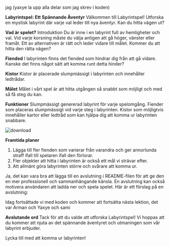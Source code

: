 jag (yaxye la upp alla delar som jag skrev i koden)

**Labyrintspel: Ett Spännande Äventyr**
Välkommen till Labyrintspel! Utforska en mystisk labyrint där varje val leder till nya äventyr. Kan du hitta vägen ut?

**Vad är spelet?**
Introduktion
Du är inne i en labyrint full av hemligheter och val. Vid varje korsning måste du välja antigen att gå höger, vänster eller framåt. Ett av alternativen är rätt och leder vidare till målet. Kommer du att hitta den rätta vägen?

**Fiended**
I labyrinten finns det fiended som hindrar dig från att gå vidare. Kanske det finns något sätt att komma runt detta hinder?

**Kistor**
Kistor är placerade slumpmässigt i labyrinten och innehåller ledtrådar.

**Målet**
Målet i vårt spel är att hitta utgången så snabbt som möjligt och med så få steg du kan. 

**Funktioner**
Slumpmässigt genererad labyrint för varje spelomgång.
Fiender som placeras slumpmässigt vid varje steg i labyrinten.
Kistor som möjligtvis innehåller kartor eller ledtråd som kan hjälpa dig att komma ur labyrinten snabbare.

![download](https://github.com/user-attachments/assets/db203f4e-1730-4cd8-a6f8-365d6bfa249f)

**Framtida planer**
1. Lägga till fler fienden som varierar från varandra och ger annorlunda straff ifall till spelaren ifall den förlorar.
2. Fler objekter att hitta i labyrinten är också ett mål vi strävar efter.
3. Att allmänt göra labyrinten större och svårare att komma ur.

Ja, det kan vara bra att lägga till en avslutning i README-filen för att ge den en mer professionell och sammanhängande känsla. En avslutning kan också motivera användaren att ladda ner och spela spelet. Här är ett förslag på en avslutning:

Idag fortsättade vi med koden och kommer att fortsätta nästa lektion, det var Arman och Yaxye och sami

**Avslutande ord**
Tack för att du valde att utforska Labyrintspel! Vi hoppas att du kommer att njuta av det spännande äventyret och utmaningen som vår labyrint erbjuder. 

Lycka till med att komma ur labyrinten!
